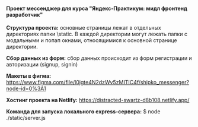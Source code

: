 
####  Проект мессенджер для курса "Яндекс-Практикум: мидл фронтенд разработчик"
**Структура проекта:** основные страницы лежат в отдельных директориях папки \static. В каждой директории могут лежать папки с
модальными и попап окнами, относящимися к основной странице директории.

**Сбор данных из форм:** сбор данных происходит из форм регистрации и авторизации (signup, signin)

**Макеты в фигма:** https://www.figma.com/file/l0jgte4N2dzWv5zMITIC4f/shipko_messenger?node-id=0%3A1

**Хостинг проекта на Netlify:** https://distracted-swartz-d8b108.netlify.app/

**Команда для запуска локального express-сервера:** $ node ./static/server.js

